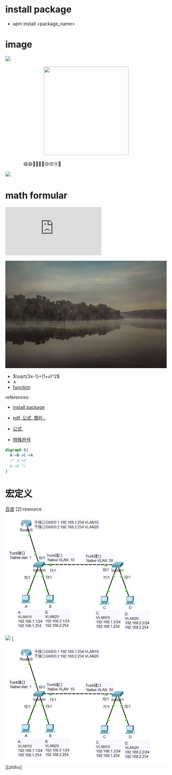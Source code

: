 # install package
- apm install <package_name>

# image
![](https://encrypted-tbn0.gstatic.com/images?q=tbn:ANd9GcRJxIjR-69hCNXKPCUduiO-QnRkgTVL1bInCap8b3GwTXVSN2CsxQ)

<div align="center"><img width="265" height="275" src="https://encrypted-tbn0.gstatic.com/images?q=tbn:ANd9GcRJxIjR-69hCNXKPCUduiO-QnRkgTVL1bInCap8b3GwTXVSN2CsxQ"/></div>

&emsp;&emsp;&emsp;&emsp;:smile::smile::man::woman::car::apple::cry::angry::sa::taxi:

![](https://note.youdao.com/yws/public/resource/0d3e3c89afcb4f6e6f1e739df77e6b94/xmlnote/WEBRESOURCE2b2902305cae37670824db79c719b59d/22398)

# math formular
![](https://latex.codecogs.com/gif.latex?%24%24x%3D%5Cfrac%7B-b%5Cpm%5Csqrt%7Bb%5E2-4ac%7D%7D%7B2a%7D%24%24)

![](resource/template.jpg)

- $\sqrt{3x-1}+(1+x)^2$
- $\land$
- [function]("https://katex.org/docs/supported.html")

references:
- [install package](https://www.jianshu.com/p/c24703adbebe)
- [pdf, 公式. 图片..](https://www.cnblogs.com/fanzhidongyzby/p/6637084.html)
- [公式,](https://mazhuang.org/2017/09/01/markdown-odd-skills/)


- [特殊符号](https://blog.csdn.net/vola9527/article/details/69948411)

```dot
digraph G{
  A->B->C->A
  /* A->C
  A->D */
}
```

# 宏定义
[1]:http://www.baidu.com
[百度][1]
[2]:resource
![](resource/b1.png)
![]([bbb][2]/b1.png)
[![](resource/b1.png "我的知乎，欢迎关注")][zhihu]
